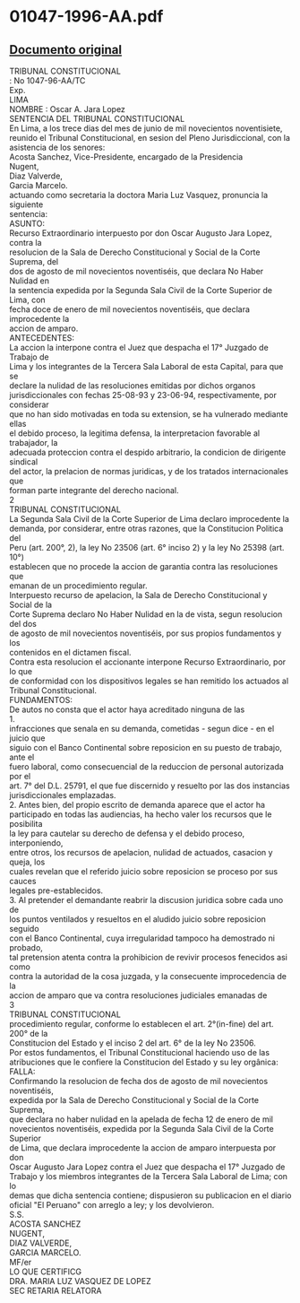 
01047-1996-AA.pdf
=================
  
[Documento original](https://tc.gob.pe/jurisprudencia/1997/01047-1996-AA.pdf)  
---  
TRIBUNAL CONSTITUCIONAL  
: No 1047-96-AA/TC  
Exp.  
LIMA  
NOMBRE : Oscar A. Jara Lopez  
SENTENCIA DEL TRIBUNAL CONSTITUCIONAL  
En Lima, a los trece dias del mes de junio de mil novecientos noventisiete,  
reunido el Tribunal Constitucional, en sesion del Pleno Jurisdiccional, con la  
asistencia de los senores:  
Acosta Sanchez, Vice-Presidente, encargado de la Presidencia  
Nugent,  
Diaz Valverde,  
Garcia Marcelo.  
actuando como secretaria la doctora Maria Luz Vasquez, pronuncia la siguiente  
sentencia:  
ASUNTO:  
Recurso Extraordinario interpuesto por don Oscar Augusto Jara Lopez, contra la  
resolucion de la Sala de Derecho Constitucional y Social de la Corte Suprema, del  
dos de agosto de mil novecientos noventiséis, que declara No Haber Nulidad en  
la sentencia expedida por la Segunda Sala Civil de la Corte Superior de Lima, con  
fecha doce de enero de mil novecientos noventiséis, que declara improcedente la  
accion de amparo.  
ANTECEDENTES:  
La accion la interpone contra el Juez que despacha el 17° Juzgado de Trabajo de  
Lima y los integrantes de la Tercera Sala Laboral de esta Capital, para que se  
declare la nulidad de las resoluciones emitidas por dichos organos  
jurisdiccionales con fechas 25-08-93 y 23-06-94, respectivamente, por considerar  
que no han sido motivadas en toda su extension, se ha vulnerado mediante ellas  
el debido proceso, la legitima defensa, la interpretacion favorable al trabajador, la  
adecuada proteccion contra el despido arbitrario, la condicion de dirigente sindical  
del actor, la prelacion de normas juridicas, y de los tratados internacionales que  
forman parte integrante del derecho nacional.  
2  
TRIBUNAL CONSTITUCIONAL  
La Segunda Sala Civil de la Corte Superior de Lima declaro improcedente la  
demanda, por considerar, entre otras razones, que la Constitucion Politica del  
Peru (art. 200°, 2), la ley No 23506 (art. 6° inciso 2) y la ley No 25398 (art. 10°)  
establecen que no procede la accion de garantia contra las resoluciones que  
emanan de un procedimiento regular.  
Interpuesto recurso de apelacion, la Sala de Derecho Constitucional y Social de la  
Corte Suprema declaro No Haber Nulidad en la de vista, segun resolucion del dos  
de agosto de mil novecientos noventiséis, por sus propios fundamentos y los  
contenidos en el dictamen fiscal.  
Contra esta resolucion el accionante interpone Recurso Extraordinario, por lo que  
de conformidad con los dispositivos legales se han remitido los actuados al  
Tribunal Constitucional.  
FUNDAMENTOS:  
De autos no consta que el actor haya acreditado ninguna de las  
1.  
infracciones que senala en su demanda, cometidas - segun dice - en el juicio que  
siguio con el Banco Continental sobre reposicion en su puesto de trabajo, ante el  
fuero laboral, como consecuencial de la reduccion de personal autorizada por el  
art. 7° del D.L. 25791, el que fue discernido y resuelto por las dos instancias  
jurisdiccionales emplazadas.  
2. Antes bien, del propio escrito de demanda aparece que el actor ha  
participado en todas las audiencias, ha hecho valer los recursos que le posibilita  
la ley para cautelar su derecho de defensa y el debido proceso, interponiendo,  
entre otros, los recursos de apelacion, nulidad de actuados, casacion y queja, los  
cuales revelan que el referido juicio sobre reposicion se proceso por sus cauces  
legales pre-establecidos.  
3. Al pretender el demandante reabrir la discusion juridica sobre cada uno de  
los puntos ventilados y resueltos en el aludido juicio sobre reposicion seguido  
con el Banco Continental, cuya irregularidad tampoco ha demostrado ni probado,  
tal pretension atenta contra la prohibicion de revivir procesos fenecidos asi como  
contra la autoridad de la cosa juzgada, y la consecuente improcedencia de la  
accion de amparo que va contra resoluciones judiciales emanadas de  
3  
TRIBUNAL CONSTITUCIONAL  
procedimiento regular, conforme lo establecen el art. 2°(in-fine) del art. 200° de la  
Constitucion del Estado y el inciso 2 del art. 6° de la ley No 23506.  
Por estos fundamentos, el Tribunal Constitucional haciendo uso de las  
atribuciones que le confiere la Constitucion del Estado y su ley orgânica:  
FALLA:  
Confirmando la resolucion de fecha dos de agosto de mil novecientos noventiséis,  
expedida por la Sala de Derecho Constitucional y Social de la Corte Suprema,  
que declara no haber nulidad en la apelada de fecha 12 de enero de mil  
novecientos noventiséis, expedida por la Segunda Sala Civil de la Corte Superior  
de Lima, que declara improcedente la accion de amparo interpuesta por don  
Oscar Augusto Jara Lopez contra el Juez que despacha el 17° Juzgado de  
Trabajo y los miembros integrantes de la Tercera Sala Laboral de Lima; con lo  
demas que dicha sentencia contiene; dispusieron su publicacion en el diario  
oficial "El Peruano" con arreglo a ley; y los devolvieron.  
S.S.  
ACOSTA SANCHEZ  
NUGENT,  
DIAZ VALVERDE,  
GARCIA MARCELO.  
MF/er  
LO QUE CERTIFICG  
DRA. MARIA LUZ VASQUEZ DE LOPEZ  
SEC RETARIA RELATORA